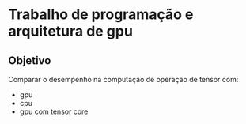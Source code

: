 # Trabalho de  programação e arquitetura de gpu

## Objetivo

Comparar o desempenho na computação de operação de tensor com:
 - gpu
 - cpu
 - gpu com tensor core